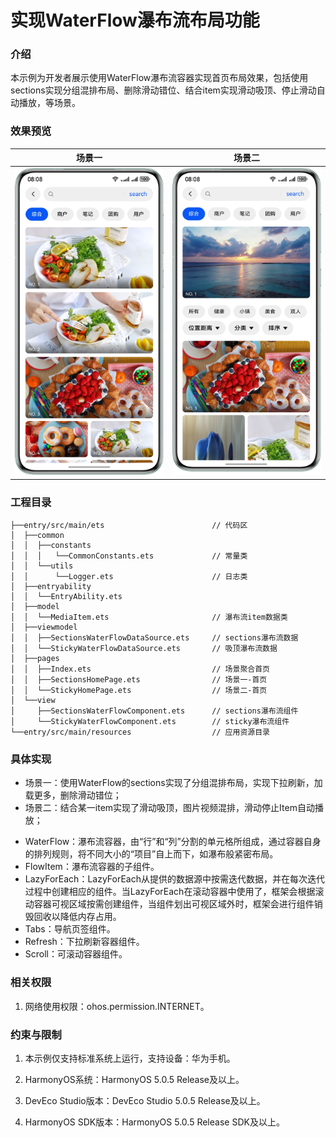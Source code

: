 # 实现WaterFlow瀑布流布局功能

### 介绍

本示例为开发者展示使用WaterFlow瀑布流容器实现首页布局效果，包括使用sections实现分组混排布局、删除滑动错位、结合item实现滑动吸顶、停止滑动自动播放，等场景。

### 效果预览

| 场景一                                        | 场景二                                        | 
|--------------------------------------------|--------------------------------------------|
| ![image](screenshots/device/Scenario1.png) | ![image](screenshots/device/Scenario2.png) |

### 工程目录
```
├──entry/src/main/ets                        // 代码区
│  ├──common
│  │  ├──constants                  
│  │  │   └──CommonConstants.ets             // 常量类  
│  │  └──utils
│  │      └──Logger.ets                      // 日志类  
│  ├──entryability
│  │  └──EntryAbility.ets 
│  ├──model
│  │  └──MediaItem.ets                       // 瀑布流item数据类
│  ├──viewmodel
│  │  ├──SectionsWaterFlowDataSource.ets     // sections瀑布流数据
│  │  └──StickyWaterFlowDataSource.ets       // 吸顶瀑布流数据
│  ├──pages
│  │  ├──Index.ets                           // 场景聚合首页
│  │  ├──SectionsHomePage.ets                // 场景一-首页
│  │  └──StickyHomePage.ets                  // 场景二-首页               
│  └──view
│     ├──SectionsWaterFlowComponent.ets      // sections瀑布流组件 
│     └──StickyWaterFlowComponent.ets        // sticky瀑布流组件
└──entry/src/main/resources                  // 应用资源目录
```

### 具体实现

+ 场景一：使用WaterFlow的sections实现了分组混排布局，实现下拉刷新，加载更多，删除滑动错位；
+ 场景二：结合某一item实现了滑动吸顶，图片视频混排，滑动停止Item自动播放；

- WaterFlow：瀑布流容器，由“行”和“列”分割的单元格所组成，通过容器自身的排列规则，将不同大小的“项目”自上而下，如瀑布般紧密布局。
- FlowItem：瀑布流容器的子组件。
- LazyForEach：LazyForEach从提供的数据源中按需迭代数据，并在每次迭代过程中创建相应的组件。当LazyForEach在滚动容器中使用了，框架会根据滚动容器可视区域按需创建组件，当组件划出可视区域外时，框架会进行组件销毁回收以降低内存占用。
- Tabs：导航页签组件。
- Refresh：下拉刷新容器组件。
- Scroll：可滚动容器组件。


### 相关权限

1. 网络使用权限：ohos.permission.INTERNET。

### 约束与限制

1. 本示例仅支持标准系统上运行，支持设备：华为手机。

2. HarmonyOS系统：HarmonyOS 5.0.5 Release及以上。

3. DevEco Studio版本：DevEco Studio 5.0.5 Release及以上。

4. HarmonyOS SDK版本：HarmonyOS 5.0.5 Release SDK及以上。